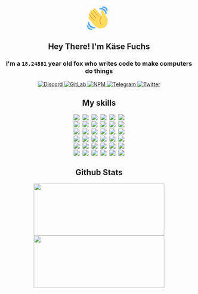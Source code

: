 <div><p align=center><img src=./resources/images/wave.gif width=64px height=64px></p><h2 align=center>Hey There! I'm Käse Fuchs</h2><h3 align=center>I'm a <code>18.24881</code> year old fox who writes code to make computers do things</h3><p align=center><a href=https://discord.com/users/507526681125322772><img alt=Discord src="https://img.shields.io/badge/Discord-5865F2?logo=discord&logoColor=white&style=flat-square#4664207a03600775df13aa939facea34"> </a><a href=https://gitlab.com/kasefuchs><img alt=GitLab src="https://img.shields.io/badge/GitLab-330F63?logo=gitlab&logoColor=white&style=flat-square#4664207a03600775df13aa939facea34"> </a><a href=https://npmjs.com/~kasefuchs><img alt=NPM src="https://img.shields.io/badge/NPM-CB3837?logo=npm&logoColor=white&style=flat-square#4664207a03600775df13aa939facea34"> </a><a href=https://t.me/kasefuchs><img alt=Telegram src="https://img.shields.io/badge/Telegram-2CA5E0?logo=telegram&logoColor=white&style=flat-square#4664207a03600775df13aa939facea34"> </a><a href=https://twitter.com/kasefuchs><img alt=Twitter src="https://img.shields.io/badge/Twitter-1DA1F2?logo=twitter&logoColor=white&style=flat-square#4664207a03600775df13aa939facea34"></a></p><h2 align=center>My skills</h2><p align=center><a href=https://aws.amazon.com/ ><picture><source srcset="https://skillicons.dev/icons?i=aws&theme=dark#4664207a03600775df13aa939facea34" media="(prefers-color-scheme: dark)"><source srcset="https://skillicons.dev/icons?i=aws&theme=light#4664207a03600775df13aa939facea34" media="(prefers-color-scheme: light), (prefers-color-scheme: no-preference)"><img src="https://skillicons.dev/icons?i=aws&theme=light#4664207a03600775df13aa939facea34"></picture></a>&nbsp;&nbsp;<a href=https://en.wikipedia.org/wiki/Bash_(Unix_shell)><picture><source srcset="https://skillicons.dev/icons?i=bash&theme=dark#4664207a03600775df13aa939facea34" media="(prefers-color-scheme: dark)"><source srcset="https://skillicons.dev/icons?i=bash&theme=light#4664207a03600775df13aa939facea34" media="(prefers-color-scheme: light), (prefers-color-scheme: no-preference)"><img src="https://skillicons.dev/icons?i=bash&theme=light#4664207a03600775df13aa939facea34"></picture></a>&nbsp;&nbsp;<a href=https://discord.com/developers/docs><picture><source srcset="https://skillicons.dev/icons?i=bots&theme=dark#4664207a03600775df13aa939facea34" media="(prefers-color-scheme: dark)"><source srcset="https://skillicons.dev/icons?i=bots&theme=light#4664207a03600775df13aa939facea34" media="(prefers-color-scheme: light), (prefers-color-scheme: no-preference)"><img src="https://skillicons.dev/icons?i=bots&theme=light#4664207a03600775df13aa939facea34"></picture></a>&nbsp;&nbsp;<a href=https://www.cloudflare.com/ ><picture><source srcset="https://skillicons.dev/icons?i=cloudflare&theme=dark#4664207a03600775df13aa939facea34" media="(prefers-color-scheme: dark)"><source srcset="https://skillicons.dev/icons?i=cloudflare&theme=light#4664207a03600775df13aa939facea34" media="(prefers-color-scheme: light), (prefers-color-scheme: no-preference)"><img src="https://skillicons.dev/icons?i=cloudflare&theme=light#4664207a03600775df13aa939facea34"></picture></a>&nbsp;&nbsp;<a href=https://en.wikipedia.org/wiki/CSS><picture><source srcset="https://skillicons.dev/icons?i=css&theme=dark#4664207a03600775df13aa939facea34" media="(prefers-color-scheme: dark)"><source srcset="https://skillicons.dev/icons?i=css&theme=light#4664207a03600775df13aa939facea34" media="(prefers-color-scheme: light), (prefers-color-scheme: no-preference)"><img src="https://skillicons.dev/icons?i=css&theme=light#4664207a03600775df13aa939facea34"></picture></a>&nbsp;&nbsp;<a href=https://www.docker.com/ ><picture><source srcset="https://skillicons.dev/icons?i=docker&theme=dark#4664207a03600775df13aa939facea34" media="(prefers-color-scheme: dark)"><source srcset="https://skillicons.dev/icons?i=docker&theme=light#4664207a03600775df13aa939facea34" media="(prefers-color-scheme: light), (prefers-color-scheme: no-preference)"><img src="https://skillicons.dev/icons?i=docker&theme=light#4664207a03600775df13aa939facea34"></picture></a><br><a href=https://www.electronjs.org/ ><picture><source srcset="https://skillicons.dev/icons?i=electron&theme=dark#4664207a03600775df13aa939facea34" media="(prefers-color-scheme: dark)"><source srcset="https://skillicons.dev/icons?i=electron&theme=light#4664207a03600775df13aa939facea34" media="(prefers-color-scheme: light), (prefers-color-scheme: no-preference)"><img src="https://skillicons.dev/icons?i=electron&theme=light#4664207a03600775df13aa939facea34"></picture></a>&nbsp;&nbsp;<a href=https://expressjs.com/ ><picture><source srcset="https://skillicons.dev/icons?i=express&theme=dark#4664207a03600775df13aa939facea34" media="(prefers-color-scheme: dark)"><source srcset="https://skillicons.dev/icons?i=express&theme=light#4664207a03600775df13aa939facea34" media="(prefers-color-scheme: light), (prefers-color-scheme: no-preference)"><img src="https://skillicons.dev/icons?i=express&theme=light#4664207a03600775df13aa939facea34"></picture></a>&nbsp;&nbsp;<a href=https://www.figma.com/ ><picture><source srcset="https://skillicons.dev/icons?i=figma&theme=dark#4664207a03600775df13aa939facea34" media="(prefers-color-scheme: dark)"><source srcset="https://skillicons.dev/icons?i=figma&theme=light#4664207a03600775df13aa939facea34" media="(prefers-color-scheme: light), (prefers-color-scheme: no-preference)"><img src="https://skillicons.dev/icons?i=figma&theme=light#4664207a03600775df13aa939facea34"></picture></a>&nbsp;&nbsp;<a href=https://firebase.google.com/ ><picture><source srcset="https://skillicons.dev/icons?i=firebase&theme=dark#4664207a03600775df13aa939facea34" media="(prefers-color-scheme: dark)"><source srcset="https://skillicons.dev/icons?i=firebase&theme=light#4664207a03600775df13aa939facea34" media="(prefers-color-scheme: light), (prefers-color-scheme: no-preference)"><img src="https://skillicons.dev/icons?i=firebase&theme=light#4664207a03600775df13aa939facea34"></picture></a>&nbsp;&nbsp;<a href=https://flask.palletsprojects.com/ ><picture><source srcset="https://skillicons.dev/icons?i=flask&theme=dark#4664207a03600775df13aa939facea34" media="(prefers-color-scheme: dark)"><source srcset="https://skillicons.dev/icons?i=flask&theme=light#4664207a03600775df13aa939facea34" media="(prefers-color-scheme: light), (prefers-color-scheme: no-preference)"><img src="https://skillicons.dev/icons?i=flask&theme=light#4664207a03600775df13aa939facea34"></picture></a>&nbsp;&nbsp;<a href=https://cloud.google.com/ ><picture><source srcset="https://skillicons.dev/icons?i=gcp&theme=dark#4664207a03600775df13aa939facea34" media="(prefers-color-scheme: dark)"><source srcset="https://skillicons.dev/icons?i=gcp&theme=light#4664207a03600775df13aa939facea34" media="(prefers-color-scheme: light), (prefers-color-scheme: no-preference)"><img src="https://skillicons.dev/icons?i=gcp&theme=light#4664207a03600775df13aa939facea34"></picture></a><br><a href=https://git-scm.com/ ><picture><source srcset="https://skillicons.dev/icons?i=git&theme=dark#4664207a03600775df13aa939facea34" media="(prefers-color-scheme: dark)"><source srcset="https://skillicons.dev/icons?i=git&theme=light#4664207a03600775df13aa939facea34" media="(prefers-color-scheme: light), (prefers-color-scheme: no-preference)"><img src="https://skillicons.dev/icons?i=git&theme=light#4664207a03600775df13aa939facea34"></picture></a>&nbsp;&nbsp;<a href=https://github.com/ ><picture><source srcset="https://skillicons.dev/icons?i=github&theme=dark#4664207a03600775df13aa939facea34" media="(prefers-color-scheme: dark)"><source srcset="https://skillicons.dev/icons?i=github&theme=light#4664207a03600775df13aa939facea34" media="(prefers-color-scheme: light), (prefers-color-scheme: no-preference)"><img src="https://skillicons.dev/icons?i=github&theme=light#4664207a03600775df13aa939facea34"></picture></a>&nbsp;&nbsp;<a href=https://gitlab.com/ ><picture><source srcset="https://skillicons.dev/icons?i=gitlab&theme=dark#4664207a03600775df13aa939facea34" media="(prefers-color-scheme: dark)"><source srcset="https://skillicons.dev/icons?i=gitlab&theme=light#4664207a03600775df13aa939facea34" media="(prefers-color-scheme: light), (prefers-color-scheme: no-preference)"><img src="https://skillicons.dev/icons?i=gitlab&theme=light#4664207a03600775df13aa939facea34"></picture></a>&nbsp;&nbsp;<a href=https://www.heroku.com/ ><picture><source srcset="https://skillicons.dev/icons?i=heroku&theme=dark#4664207a03600775df13aa939facea34" media="(prefers-color-scheme: dark)"><source srcset="https://skillicons.dev/icons?i=heroku&theme=light#4664207a03600775df13aa939facea34" media="(prefers-color-scheme: light), (prefers-color-scheme: no-preference)"><img src="https://skillicons.dev/icons?i=heroku&theme=light#4664207a03600775df13aa939facea34"></picture></a>&nbsp;&nbsp;<a href=https://en.wikipedia.org/wiki/HTML><picture><source srcset="https://skillicons.dev/icons?i=html&theme=dark#4664207a03600775df13aa939facea34" media="(prefers-color-scheme: dark)"><source srcset="https://skillicons.dev/icons?i=html&theme=light#4664207a03600775df13aa939facea34" media="(prefers-color-scheme: light), (prefers-color-scheme: no-preference)"><img src="https://skillicons.dev/icons?i=html&theme=light#4664207a03600775df13aa939facea34"></picture></a>&nbsp;&nbsp;<a href=https://en.wikipedia.org/wiki/JavaScript><picture><source srcset="https://skillicons.dev/icons?i=js&theme=dark#4664207a03600775df13aa939facea34" media="(prefers-color-scheme: dark)"><source srcset="https://skillicons.dev/icons?i=js&theme=light#4664207a03600775df13aa939facea34" media="(prefers-color-scheme: light), (prefers-color-scheme: no-preference)"><img src="https://skillicons.dev/icons?i=js&theme=light#4664207a03600775df13aa939facea34"></picture></a><br><a href=https://en.wikipedia.org/wiki/Linux><picture><source srcset="https://skillicons.dev/icons?i=linux&theme=dark#4664207a03600775df13aa939facea34" media="(prefers-color-scheme: dark)"><source srcset="https://skillicons.dev/icons?i=linux&theme=light#4664207a03600775df13aa939facea34" media="(prefers-color-scheme: light), (prefers-color-scheme: no-preference)"><img src="https://skillicons.dev/icons?i=linux&theme=light#4664207a03600775df13aa939facea34"></picture></a>&nbsp;&nbsp;<a href=https://mui.com/ ><picture><source srcset="https://skillicons.dev/icons?i=materialui&theme=dark#4664207a03600775df13aa939facea34" media="(prefers-color-scheme: dark)"><source srcset="https://skillicons.dev/icons?i=materialui&theme=light#4664207a03600775df13aa939facea34" media="(prefers-color-scheme: light), (prefers-color-scheme: no-preference)"><img src="https://skillicons.dev/icons?i=materialui&theme=light#4664207a03600775df13aa939facea34"></picture></a>&nbsp;&nbsp;<a href=https://en.wikipedia.org/wiki/Markdown><picture><source srcset="https://skillicons.dev/icons?i=md&theme=dark#4664207a03600775df13aa939facea34" media="(prefers-color-scheme: dark)"><source srcset="https://skillicons.dev/icons?i=md&theme=light#4664207a03600775df13aa939facea34" media="(prefers-color-scheme: light), (prefers-color-scheme: no-preference)"><img src="https://skillicons.dev/icons?i=md&theme=light#4664207a03600775df13aa939facea34"></picture></a>&nbsp;&nbsp;<a href=https://www.mongodb.com/ ><picture><source srcset="https://skillicons.dev/icons?i=mongodb&theme=dark#4664207a03600775df13aa939facea34" media="(prefers-color-scheme: dark)"><source srcset="https://skillicons.dev/icons?i=mongodb&theme=light#4664207a03600775df13aa939facea34" media="(prefers-color-scheme: light), (prefers-color-scheme: no-preference)"><img src="https://skillicons.dev/icons?i=mongodb&theme=light#4664207a03600775df13aa939facea34"></picture></a>&nbsp;&nbsp;<a href=https://www.mysql.com/ ><picture><source srcset="https://skillicons.dev/icons?i=mysql&theme=dark#4664207a03600775df13aa939facea34" media="(prefers-color-scheme: dark)"><source srcset="https://skillicons.dev/icons?i=mysql&theme=light#4664207a03600775df13aa939facea34" media="(prefers-color-scheme: light), (prefers-color-scheme: no-preference)"><img src="https://skillicons.dev/icons?i=mysql&theme=light#4664207a03600775df13aa939facea34"></picture></a>&nbsp;&nbsp;<a href=https://nextjs.org/ ><picture><source srcset="https://skillicons.dev/icons?i=nextjs&theme=dark#4664207a03600775df13aa939facea34" media="(prefers-color-scheme: dark)"><source srcset="https://skillicons.dev/icons?i=nextjs&theme=light#4664207a03600775df13aa939facea34" media="(prefers-color-scheme: light), (prefers-color-scheme: no-preference)"><img src="https://skillicons.dev/icons?i=nextjs&theme=light#4664207a03600775df13aa939facea34"></picture></a><br><a href=https://nodejs.org/en/ ><picture><source srcset="https://skillicons.dev/icons?i=nodejs&theme=dark#4664207a03600775df13aa939facea34" media="(prefers-color-scheme: dark)"><source srcset="https://skillicons.dev/icons?i=nodejs&theme=light#4664207a03600775df13aa939facea34" media="(prefers-color-scheme: light), (prefers-color-scheme: no-preference)"><img src="https://skillicons.dev/icons?i=nodejs&theme=light#4664207a03600775df13aa939facea34"></picture></a>&nbsp;&nbsp;<a href=https://www.postgresql.org/ ><picture><source srcset="https://skillicons.dev/icons?i=postgres&theme=dark#4664207a03600775df13aa939facea34" media="(prefers-color-scheme: dark)"><source srcset="https://skillicons.dev/icons?i=postgres&theme=light#4664207a03600775df13aa939facea34" media="(prefers-color-scheme: light), (prefers-color-scheme: no-preference)"><img src="https://skillicons.dev/icons?i=postgres&theme=light#4664207a03600775df13aa939facea34"></picture></a>&nbsp;&nbsp;<a href=https://learn.microsoft.com/en-us/powershell/ ><picture><source srcset="https://skillicons.dev/icons?i=powershell&theme=dark#4664207a03600775df13aa939facea34" media="(prefers-color-scheme: dark)"><source srcset="https://skillicons.dev/icons?i=powershell&theme=light#4664207a03600775df13aa939facea34" media="(prefers-color-scheme: light), (prefers-color-scheme: no-preference)"><img src="https://skillicons.dev/icons?i=powershell&theme=light#4664207a03600775df13aa939facea34"></picture></a>&nbsp;&nbsp;<a href=https://www.python.org/ ><picture><source srcset="https://skillicons.dev/icons?i=py&theme=dark#4664207a03600775df13aa939facea34" media="(prefers-color-scheme: dark)"><source srcset="https://skillicons.dev/icons?i=py&theme=light#4664207a03600775df13aa939facea34" media="(prefers-color-scheme: light), (prefers-color-scheme: no-preference)"><img src="https://skillicons.dev/icons?i=py&theme=light#4664207a03600775df13aa939facea34"></picture></a>&nbsp;&nbsp;<a href=https://www.raspberrypi.org/ ><picture><source srcset="https://skillicons.dev/icons?i=raspberrypi&theme=dark#4664207a03600775df13aa939facea34" media="(prefers-color-scheme: dark)"><source srcset="https://skillicons.dev/icons?i=raspberrypi&theme=light#4664207a03600775df13aa939facea34" media="(prefers-color-scheme: light), (prefers-color-scheme: no-preference)"><img src="https://skillicons.dev/icons?i=raspberrypi&theme=light#4664207a03600775df13aa939facea34"></picture></a>&nbsp;&nbsp;<a href=https://reactjs.org/ ><picture><source srcset="https://skillicons.dev/icons?i=react&theme=dark#4664207a03600775df13aa939facea34" media="(prefers-color-scheme: dark)"><source srcset="https://skillicons.dev/icons?i=react&theme=light#4664207a03600775df13aa939facea34" media="(prefers-color-scheme: light), (prefers-color-scheme: no-preference)"><img src="https://skillicons.dev/icons?i=react&theme=light#4664207a03600775df13aa939facea34"></picture></a><br><a href=https://redux.js.org/ ><picture><source srcset="https://skillicons.dev/icons?i=redux&theme=dark#4664207a03600775df13aa939facea34" media="(prefers-color-scheme: dark)"><source srcset="https://skillicons.dev/icons?i=redux&theme=light#4664207a03600775df13aa939facea34" media="(prefers-color-scheme: light), (prefers-color-scheme: no-preference)"><img src="https://skillicons.dev/icons?i=redux&theme=light#4664207a03600775df13aa939facea34"></picture></a>&nbsp;&nbsp;<a href=https://en.wikipedia.org/wiki/Regular_expression><picture><source srcset="https://skillicons.dev/icons?i=regex&theme=dark#4664207a03600775df13aa939facea34" media="(prefers-color-scheme: dark)"><source srcset="https://skillicons.dev/icons?i=regex&theme=light#4664207a03600775df13aa939facea34" media="(prefers-color-scheme: light), (prefers-color-scheme: no-preference)"><img src="https://skillicons.dev/icons?i=regex&theme=light#4664207a03600775df13aa939facea34"></picture></a>&nbsp;&nbsp;<a href=https://en.wikipedia.org/wiki/Sass_(stylesheet_language)><picture><source srcset="https://skillicons.dev/icons?i=sass&theme=dark#4664207a03600775df13aa939facea34" media="(prefers-color-scheme: dark)"><source srcset="https://skillicons.dev/icons?i=sass&theme=light#4664207a03600775df13aa939facea34" media="(prefers-color-scheme: light), (prefers-color-scheme: no-preference)"><img src="https://skillicons.dev/icons?i=sass&theme=light#4664207a03600775df13aa939facea34"></picture></a>&nbsp;&nbsp;<a href=https://www.typescriptlang.org/ ><picture><source srcset="https://skillicons.dev/icons?i=ts&theme=dark#4664207a03600775df13aa939facea34" media="(prefers-color-scheme: dark)"><source srcset="https://skillicons.dev/icons?i=ts&theme=light#4664207a03600775df13aa939facea34" media="(prefers-color-scheme: light), (prefers-color-scheme: no-preference)"><img src="https://skillicons.dev/icons?i=ts&theme=light#4664207a03600775df13aa939facea34"></picture></a>&nbsp;&nbsp;<a href=https://unity.com/ ><picture><source srcset="https://skillicons.dev/icons?i=unity&theme=dark#4664207a03600775df13aa939facea34" media="(prefers-color-scheme: dark)"><source srcset="https://skillicons.dev/icons?i=unity&theme=light#4664207a03600775df13aa939facea34" media="(prefers-color-scheme: light), (prefers-color-scheme: no-preference)"><img src="https://skillicons.dev/icons?i=unity&theme=light#4664207a03600775df13aa939facea34"></picture></a>&nbsp;&nbsp;<a href=https://workers.cloudflare.com/ ><picture><source srcset="https://skillicons.dev/icons?i=workers&theme=dark#4664207a03600775df13aa939facea34" media="(prefers-color-scheme: dark)"><source srcset="https://skillicons.dev/icons?i=workers&theme=light#4664207a03600775df13aa939facea34" media="(prefers-color-scheme: light), (prefers-color-scheme: no-preference)"><img src="https://skillicons.dev/icons?i=workers&theme=light#4664207a03600775df13aa939facea34"></picture></a><br></p><h2 align=center>Github Stats</h2><p align=center><picture><source srcset="https://github-readme-stats-kasefuchs.vercel.app/api/?count_private=true&hide_border=true&hide_rank=true&line_height=20&hide_title=true&username=Kasefuchs&theme=dark#4664207a03600775df13aa939facea34" media="(prefers-color-scheme: dark)"><source srcset="https://github-readme-stats-kasefuchs.vercel.app/api/?count_private=true&hide_border=true&hide_rank=true&line_height=20&hide_title=true&username=Kasefuchs&theme=light#4664207a03600775df13aa939facea34" media="(prefers-color-scheme: light), (prefers-color-scheme: no-preference)"><img align=middle width=350 height=140 src="https://github-readme-stats-kasefuchs.vercel.app/api/?count_private=true&hide_border=true&hide_rank=true&line_height=20&hide_title=true&username=Kasefuchs&theme=light#4664207a03600775df13aa939facea34"></picture><picture><source srcset="https://github-readme-stats-kasefuchs.vercel.app/api/top-langs/?count_private=true&hide_border=true&layout=compact&username=Kasefuchs&theme=dark#4664207a03600775df13aa939facea34" media="(prefers-color-scheme: dark)"><source srcset="https://github-readme-stats-kasefuchs.vercel.app/api/top-langs/?count_private=true&hide_border=true&layout=compact&username=Kasefuchs&theme=light#4664207a03600775df13aa939facea34" media="(prefers-color-scheme: light), (prefers-color-scheme: no-preference)"><img align=middle width=350 height=140 src="https://github-readme-stats-kasefuchs.vercel.app/api/top-langs/?count_private=true&hide_border=true&layout=compact&username=Kasefuchs&theme=light#4664207a03600775df13aa939facea34"></picture></p><img src="https://hit.yhype.me/github/profile?user_id=64592097#4664207a03600775df13aa939facea34" alt=""></div>
